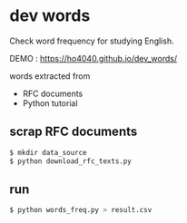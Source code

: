 # dev words

Check word frequency for studying English.

DEMO : https://ho4040.github.io/dev_words/

words extracted from

* RFC documents
* Python tutorial

## scrap RFC documents

```bash
$ mkdir data_source
$ python download_rfc_texts.py
```

## run

```bash
$ python words_freq.py > result.csv
```

